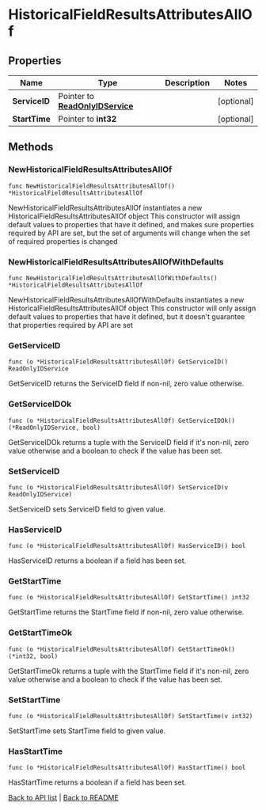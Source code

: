 # HistoricalFieldResultsAttributesAllOf

## Properties

Name | Type | Description | Notes
------------ | ------------- | ------------- | -------------
**ServiceID** | Pointer to [**ReadOnlyIDService**](ReadOnlyIDService.md) |  | [optional] 
**StartTime** | Pointer to **int32** |  | [optional] 

## Methods

### NewHistoricalFieldResultsAttributesAllOf

`func NewHistoricalFieldResultsAttributesAllOf() *HistoricalFieldResultsAttributesAllOf`

NewHistoricalFieldResultsAttributesAllOf instantiates a new HistoricalFieldResultsAttributesAllOf object
This constructor will assign default values to properties that have it defined,
and makes sure properties required by API are set, but the set of arguments
will change when the set of required properties is changed

### NewHistoricalFieldResultsAttributesAllOfWithDefaults

`func NewHistoricalFieldResultsAttributesAllOfWithDefaults() *HistoricalFieldResultsAttributesAllOf`

NewHistoricalFieldResultsAttributesAllOfWithDefaults instantiates a new HistoricalFieldResultsAttributesAllOf object
This constructor will only assign default values to properties that have it defined,
but it doesn't guarantee that properties required by API are set

### GetServiceID

`func (o *HistoricalFieldResultsAttributesAllOf) GetServiceID() ReadOnlyIDService`

GetServiceID returns the ServiceID field if non-nil, zero value otherwise.

### GetServiceIDOk

`func (o *HistoricalFieldResultsAttributesAllOf) GetServiceIDOk() (*ReadOnlyIDService, bool)`

GetServiceIDOk returns a tuple with the ServiceID field if it's non-nil, zero value otherwise
and a boolean to check if the value has been set.

### SetServiceID

`func (o *HistoricalFieldResultsAttributesAllOf) SetServiceID(v ReadOnlyIDService)`

SetServiceID sets ServiceID field to given value.

### HasServiceID

`func (o *HistoricalFieldResultsAttributesAllOf) HasServiceID() bool`

HasServiceID returns a boolean if a field has been set.

### GetStartTime

`func (o *HistoricalFieldResultsAttributesAllOf) GetStartTime() int32`

GetStartTime returns the StartTime field if non-nil, zero value otherwise.

### GetStartTimeOk

`func (o *HistoricalFieldResultsAttributesAllOf) GetStartTimeOk() (*int32, bool)`

GetStartTimeOk returns a tuple with the StartTime field if it's non-nil, zero value otherwise
and a boolean to check if the value has been set.

### SetStartTime

`func (o *HistoricalFieldResultsAttributesAllOf) SetStartTime(v int32)`

SetStartTime sets StartTime field to given value.

### HasStartTime

`func (o *HistoricalFieldResultsAttributesAllOf) HasStartTime() bool`

HasStartTime returns a boolean if a field has been set.


[Back to API list](../README.md#documentation-for-api-endpoints) | [Back to README](../README.md)
